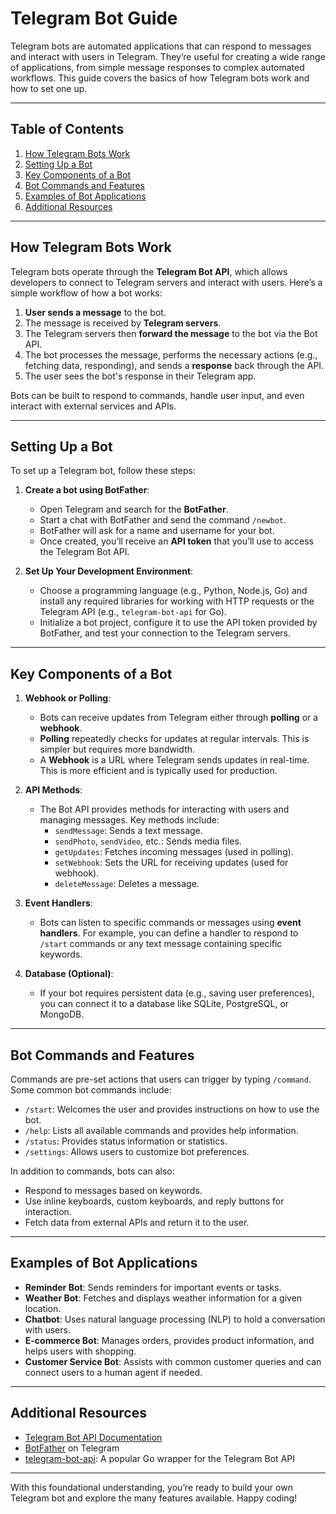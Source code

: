 # Telegram Bot Guide

Telegram bots are automated applications that can respond to messages and interact with users in Telegram. They’re useful for creating a wide range of applications, from simple message responses to complex automated workflows. This guide covers the basics of how Telegram bots work and how to set one up.

---

## Table of Contents
1. [How Telegram Bots Work](#how-telegram-bots-work)
2. [Setting Up a Bot](#setting-up-a-bot)
3. [Key Components of a Bot](#key-components-of-a-bot)
4. [Bot Commands and Features](#bot-commands-and-features)
5. [Examples of Bot Applications](#examples-of-bot-applications)
6. [Additional Resources](#additional-resources)

---

## How Telegram Bots Work

Telegram bots operate through the **Telegram Bot API**, which allows developers to connect to Telegram servers and interact with users. Here’s a simple workflow of how a bot works:
1. **User sends a message** to the bot.
2. The message is received by **Telegram servers**.
3. The Telegram servers then **forward the message** to the bot via the Bot API.
4. The bot processes the message, performs the necessary actions (e.g., fetching data, responding), and sends a **response** back through the API.
5. The user sees the bot's response in their Telegram app.

Bots can be built to respond to commands, handle user input, and even interact with external services and APIs.

---

## Setting Up a Bot

To set up a Telegram bot, follow these steps:

1. **Create a bot using BotFather**:
    - Open Telegram and search for the **BotFather**.
    - Start a chat with BotFather and send the command `/newbot`.
    - BotFather will ask for a name and username for your bot.
    - Once created, you’ll receive an **API token** that you’ll use to access the Telegram Bot API.

2. **Set Up Your Development Environment**:
    - Choose a programming language (e.g., Python, Node.js, Go) and install any required libraries for working with HTTP requests or the Telegram API (e.g., `telegram-bot-api` for Go).
    - Initialize a bot project, configure it to use the API token provided by BotFather, and test your connection to the Telegram servers.

---

## Key Components of a Bot

1. **Webhook or Polling**:
    - Bots can receive updates from Telegram either through **polling** or a **webhook**.
    - **Polling** repeatedly checks for updates at regular intervals. This is simpler but requires more bandwidth.
    - A **Webhook** is a URL where Telegram sends updates in real-time. This is more efficient and is typically used for production.

2. **API Methods**:
    - The Bot API provides methods for interacting with users and managing messages. Key methods include:
        - `sendMessage`: Sends a text message.
        - `sendPhoto`, `sendVideo`, etc.: Sends media files.
        - `getUpdates`: Fetches incoming messages (used in polling).
        - `setWebhook`: Sets the URL for receiving updates (used for webhook).
        - `deleteMessage`: Deletes a message.

3. **Event Handlers**:
    - Bots can listen to specific commands or messages using **event handlers**. For example, you can define a handler to respond to `/start` commands or any text message containing specific keywords.

4. **Database (Optional)**:
    - If your bot requires persistent data (e.g., saving user preferences), you can connect it to a database like SQLite, PostgreSQL, or MongoDB.

---

## Bot Commands and Features

Commands are pre-set actions that users can trigger by typing `/command`. Some common bot commands include:
- `/start`: Welcomes the user and provides instructions on how to use the bot.
- `/help`: Lists all available commands and provides help information.
- `/status`: Provides status information or statistics.
- `/settings`: Allows users to customize bot preferences.

In addition to commands, bots can also:
- Respond to messages based on keywords.
- Use inline keyboards, custom keyboards, and reply buttons for interaction.
- Fetch data from external APIs and return it to the user.

---

## Examples of Bot Applications

- **Reminder Bot**: Sends reminders for important events or tasks.
- **Weather Bot**: Fetches and displays weather information for a given location.
- **Chatbot**: Uses natural language processing (NLP) to hold a conversation with users.
- **E-commerce Bot**: Manages orders, provides product information, and helps users with shopping.
- **Customer Service Bot**: Assists with common customer queries and can connect users to a human agent if needed.

---

## Additional Resources

- [Telegram Bot API Documentation](https://core.telegram.org/bots/api)
- [BotFather](https://t.me/botfather) on Telegram
- [telegram-bot-api](https://go-telegram-bot-api.dev): A popular Go wrapper for the Telegram Bot API

---

With this foundational understanding, you’re ready to build your own Telegram bot and explore the many features available. Happy coding!
